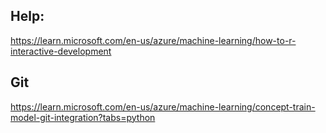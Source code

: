 ## Help:

https://learn.microsoft.com/en-us/azure/machine-learning/how-to-r-interactive-development


## Git

https://learn.microsoft.com/en-us/azure/machine-learning/concept-train-model-git-integration?tabs=python

